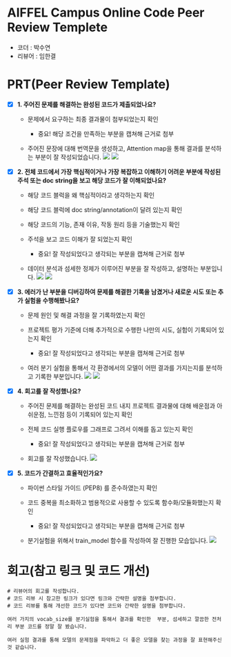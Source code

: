 # AIFFEL Campus Online Code Peer Review Templete
- 코더 : 박수연
- 리뷰어 : 임한결


# PRT(Peer Review Template)
- [X]  **1. 주어진 문제를 해결하는 완성된 코드가 제출되었나요?**
    - 문제에서 요구하는 최종 결과물이 첨부되었는지 확인
        - 중요! 해당 조건을 만족하는 부분을 캡쳐해 근거로 첨부

    - 주어진 문장에 대해 번역문을 생성하고, Attention map을 통해 결과를 분석하는 부분이 잘 작성되었습니다.
    ![](images/result.png)
    ![](images/result2.png)

- [X]  **2. 전체 코드에서 가장 핵심적이거나 가장 복잡하고 이해하기 어려운 부분에 작성된 
주석 또는 doc string을 보고 해당 코드가 잘 이해되었나요?**
    - 해당 코드 블럭을 왜 핵심적이라고 생각하는지 확인
    - 해당 코드 블럭에 doc string/annotation이 달려 있는지 확인
    - 해당 코드의 기능, 존재 이유, 작동 원리 등을 기술했는지 확인
    - 주석을 보고 코드 이해가 잘 되었는지 확인
        - 중요! 잘 작성되었다고 생각되는 부분을 캡쳐해 근거로 첨부

    - 데이터 분석과 섬세한 정제가 이루어진 부분을 잘 작성하고, 설명하는 부분입니다.
    ![](images/core.png)
    ![](images/core2.png)
        
- [X]  **3. 에러가 난 부분을 디버깅하여 문제를 해결한 기록을 남겼거나
새로운 시도 또는 추가 실험을 수행해봤나요?**
    - 문제 원인 및 해결 과정을 잘 기록하였는지 확인
    - 프로젝트 평가 기준에 더해 추가적으로 수행한 나만의 시도, 
    실험이 기록되어 있는지 확인
        - 중요! 잘 작성되었다고 생각되는 부분을 캡쳐해 근거로 첨부
    
    - 여러 분기 실험을 통해서 각 환경에서의 모델이 어떤 결과를 가지는지를 분석하고 기록한 부분입니다.
    ![](images/upgrade%20(1).png)
    ![](images/upgrade%20(2).png)

        
- [X]  **4. 회고를 잘 작성했나요?**
    - 주어진 문제를 해결하는 완성된 코드 내지 프로젝트 결과물에 대해
    배운점과 아쉬운점, 느낀점 등이 기록되어 있는지 확인
    - 전체 코드 실행 플로우를 그래프로 그려서 이해를 돕고 있는지 확인
        - 중요! 잘 작성되었다고 생각되는 부분을 캡쳐해 근거로 첨부

    - 회고를 잘 작성했습니다.
    ![](images/remind.png)
        
- [X]  **5. 코드가 간결하고 효율적인가요?**
    - 파이썬 스타일 가이드 (PEP8) 를 준수하였는지 확인
    - 코드 중복을 최소화하고 범용적으로 사용할 수 있도록 함수화/모듈화했는지 확인
        - 중요! 잘 작성되었다고 생각되는 부분을 캡쳐해 근거로 첨부
        
    - 분기실험을 위해서 train_model 함수를 작성하여 잘 진행한 모습입니다.
    ![](images/func.png)
    


# 회고(참고 링크 및 코드 개선)
```
# 리뷰어의 회고를 작성합니다.
# 코드 리뷰 시 참고한 링크가 있다면 링크와 간략한 설명을 첨부합니다.
# 코드 리뷰를 통해 개선한 코드가 있다면 코드와 간략한 설명을 첨부합니다.

여러 가지의 vocab_size를 분기실험을 통해서 결과를 확인한  부분, 섬세하고 깔끔한 전처리 부분 코드를 정말 잘 봤습니다.

여러 실험 결과를 통해 모델의 문제점을 파악하고 더 좋은 모델을 찾는 과정을 잘 표현해주신 것 같습니다.

```
